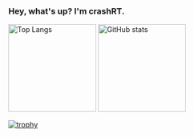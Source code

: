 ### Hey, what's up? I'm crashRT.



<p align="left">
  <img alt="Top Langs" height="175px"
  src="https://github-readme-stats-peach-three-58.vercel.app/api/top-langs/?username=crashRT&layout=compact&theme=tokyonight"/>
  <img alt="GitHub stats" height="175px" src="https://github-readme-stats-peach-three-58.vercel.app/api?username=crashRT&theme=tokyonight&show_icons=true"/>
</p>
<!-- 言語の方はprivateのも含むようになっている -->

[![trophy](https://github-profile-trophy.vercel.app/?username=crashRT&theme=algolia&margin-w=7)](https://github.com/ryo-ma/github-profile-trophy)

<!--
**crashRT/crashRT** is a ✨ _special_ ✨ repository because its `README.md` (this file) appears on your GitHub profile.

Here are some ideas to get you started:

- 🔭 I’m currently working on ...
- 🌱 I’m currently learning ...
- 👯 I’m looking to collaborate on ...
- 🤔 I’m looking for help with ...
- 💬 Ask me about ...
- 📫 How to reach me: ...
- 😄 Pronouns: ...
- ⚡ Fun fact: ...
-->
